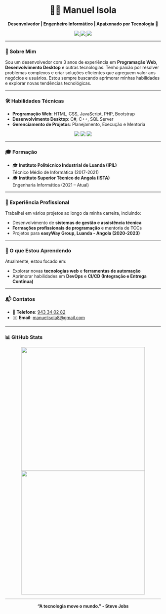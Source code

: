 <h1 align="center">👨‍💻 Manuel Isola</h1>

<p align="center">
  <b>Desenvolvedor | Engenheiro Informático | Apaixonado por Tecnologia 🚀</b>
</p>

<p align="center">
  <a href="https://www.linkedin.com/in/manuel-isola-2979792b4/" target="_blank">
    <img src="https://img.shields.io/badge/LinkedIn-0077B5?style=for-the-badge&logo=linkedin&logoColor=white"/>
  </a>
  <a href="https://www.instagram.com/manuelisolaabcdevs/" target="_blank">
    <img src="https://img.shields.io/badge/Instagram-E4405F?style=for-the-badge&logo=instagram&logoColor=white"/>
  </a>
  <a href="https://www.facebook.com/manuel.albanodapleb/" target="_blank">
    <img src="https://img.shields.io/badge/Facebook-1877F2?style=for-the-badge&logo=facebook&logoColor=white"/>
  </a>
</p>

---

### 👋 Sobre Mim
Sou um desenvolvedor com 3 anos de experiência em **Programação Web**, **Desenvolvimento Desktop** e outras tecnologias. Tenho paixão por resolver problemas complexos e criar soluções eficientes que agreguem valor aos negócios e usuários. Estou sempre buscando aprimorar minhas habilidades e explorar novas tendências tecnológicas.

---

### 🛠️ Habilidades Técnicas

- **Programação Web**: HTML, CSS, JavaScript, PHP, Bootstrap
- **Desenvolvimento Desktop**: C#, C++, SQL Server
- **Gerenciamento de Projetos**: Planejamento, Execução e Mentoria

<p align="center">
  <img src="https://img.shields.io/badge/Web%20Front--End-85%25-brightgreen?style=for-the-badge" />
  <img src="https://img.shields.io/badge/Web%20Back--End-90%25-brightgreen?style=for-the-badge" />
  <img src="https://img.shields.io/badge/Desenvolvimento%20Desktop-70%25-yellow?style=for-the-badge" />
</p>

---

### 🎓 Formação
- 🎓 **Instituto Politécnico Industrial de Luanda (IPIL)**  
  Técnico Médio de Informática (2017-2021)
- 🎓 **Instituto Superior Técnico de Angola (ISTA)**  
  Engenharia Informática (2021 – Atual)

---

### 💼 Experiência Profissional
Trabalhei em vários projetos ao longo da minha carreira, incluindo:
- Desenvolvimento de **sistemas de gestão e assistência técnica**
- **Formações profissionais de programação** e mentoria de TCCs
- Projetos para **easyWay Group, Luanda - Angola (2020-2023)**

---

### 🌱 O que Estou Aprendendo
Atualmente, estou focado em:
- Explorar novas **tecnologias web** e **ferramentas de automação**
- Aprimorar habilidades em **DevOps** e **CI/CD (Integração e Entrega Contínua)**

---

### 📬 Contatos
- 📱 **Telefone**: [943 34 02 82](tel:+244943340282)
- ✉️ **Email**: [manuelisola8@gmail.com](mailto:manuelisola8@gmail.com)

---

### 📊 GitHub Stats
<p align="center">
  <img src="https://github-readme-stats.vercel.app/api?username=ManuelIsola&show_icons=true&theme=radical" width="400" />
  <img src="https://github-readme-streak-stats.herokuapp.com/?user=ManuelIsola&theme=radical" width="400" />
</p>

---

<p align="center">
  <b>“A tecnologia move o mundo.” - Steve Jobs</b>
</p>


<!---
ManuelIsola/ManuelIsola is a ✨ special ✨ repository because its `README.md` (this file) appears on your GitHub profile.
You can click the Preview link to take a look at your changes.
--->
